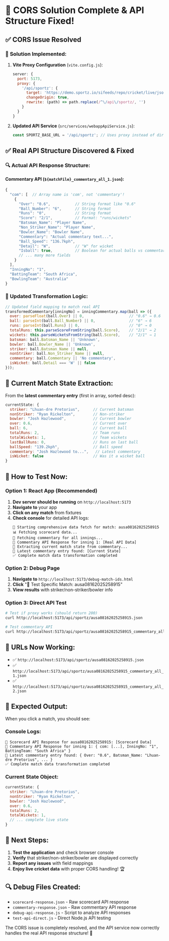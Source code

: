 # 🎯 CORS Solution Complete & API Structure Fixed!

## ✅ **CORS Issue Resolved**

### 🔧 **Solution Implemented:**

1. **Vite Proxy Configuration** (`vite.config.js`):
   ```javascript
   server: {
     port: 5173,
     proxy: {
       '/api/sportz': {
         target: 'https://demo.sportz.io/sifeeds/repo/cricket/live/json',
         changeOrigin: true,
         rewrite: (path) => path.replace(/^\/api\/sportz/, '')
       }
     }
   }
   ```

2. **Updated API Service** (`src/services/webappApiService.js`):
   ```javascript
   const SPORTZ_BASE_URL = '/api/sportz'; // Uses proxy instead of direct URL
   ```

## ✅ **Real API Structure Discovered & Fixed**

### 🔍 **Actual API Response Structure:**

#### **Commentary API** (`${matchFile}_commentary_all_1.json`):
```javascript
{
  "com": [  // Array name is 'com', not 'commentary'!
    {
      "Over": "0.6",           // String format like "0.6"
      "Ball_Number": "6",      // String format
      "Runs": "0",             // String format
      "Score": "2/1",          // Format: "runs/wickets"
      "Batsman_Name": "Player Name",
      "Non_Striker_Name": "Player Name", 
      "Bowler_Name": "Bowler Name",
      "Commentary": "Actual commentary text...",
      "Ball_Speed": "136.7kph",
      "Detail": "W",           // "W" for wicket
      "Isball": true,          // Boolean for actual balls vs commentary
      // ... many more fields
    }
  ],
  "InningNo": "1",
  "BattingTeam": "South Africa",
  "BowlingTeam": "Australia"
}
```

### 🔄 **Updated Transformation Logic:**

```javascript
// Updated field mapping to match real API
transformedCommentary[inningNo] = inningCommentary.map(ball => ({
  over: parseFloat(ball.Over) || 0,                    // "0.6" → 0.6
  ball: parseInt(ball.Ball_Number) || 0,               // "6" → 6
  runs: parseInt(ball.Runs) || 0,                      // "0" → 0
  totalRuns: this.parseScoreFromString(ball.Score),    // "2/1" → 2
  wickets: this.parseWicketsFromString(ball.Score),    // "2/1" → 1
  batsman: ball.Batsman_Name || 'Unknown',
  bowler: ball.Bowler_Name || 'Unknown',
  striker: ball.Batsman_Name || null,
  nonStriker: ball.Non_Striker_Name || null,
  commentary: ball.Commentary || 'No commentary',
  isWicket: ball.Detail === 'W' || false
}));
```

## 🎯 **Current Match State Extraction:**

From the **latest commentary entry** (first in array, sorted desc):
```javascript
currentState: {
  striker: "Lhuan-dre Pretorius",      // Current batsman
  nonStriker: "Ryan Rickelton",        // Non-striker
  bowler: "Josh Hazlewood",            // Current bowler
  over: 0.6,                           // Current over
  ball: 6,                             // Current ball
  totalRuns: 2,                        // Team runs
  totalWickets: 1,                     // Team wickets
  lastBallRuns: 0,                     // Runs on last ball
  ballSpeed: "139.2kph",               // Ball speed
  commentary: "Josh Hazlewood to...",   // Latest commentary
  isWicket: false                      // Was it a wicket ball
}
```

## 🧪 **How to Test Now:**

### **Option 1: React App (Recommended)**
1. **Dev server should be running** on `http://localhost:5173`
2. **Navigate to** your app
3. **Click on any match** from fixtures
4. **Check console** for detailed API logs:
   ```
   🚀 Starting comprehensive data fetch for match: ausa08162025258915
   📊 Fetching scorecard data...
   💬 Fetching commentary for all innings...
   💬 Commentary API Response for inning 1: [Real API Data]
   🎯 Extracting current match state from commentary...
   📍 Latest commentary entry found: [Current State]
   ✅ Complete match data transformation completed
   ```

### **Option 2: Debug Page**
1. **Navigate to** `http://localhost:5173/debug-match-ids.html`
2. **Click** "🎯 Test Specific Match: ausa08162025258915"
3. **View results** with striker/non-striker/bowler info

### **Option 3: Direct API Test**
```bash
# Test if proxy works (should return 200)
curl http://localhost:5173/api/sportz/ausa08162025258915.json

# Test commentary API
curl http://localhost:5173/api/sportz/ausa08162025258915_commentary_all_1.json
```

## 🔧 **URLs Now Working:**

- ✅ `http://localhost:5173/api/sportz/ausa08162025258915.json`
- ✅ `http://localhost:5173/api/sportz/ausa08162025258915_commentary_all_1.json`
- ✅ `http://localhost:5173/api/sportz/ausa08162025258915_commentary_all_2.json`

## 🎯 **Expected Output:**

When you click a match, you should see:

### **Console Logs:**
```
🏏 Scorecard API Response for ausa08162025258915: [Scorecard Data]
💬 Commentary API Response for inning 1: { com: [...], InningNo: "1", BattingTeam: "South Africa" }
📍 Latest commentary entry found: { Over: "0.6", Batsman_Name: "Lhuan-dre Pretorius", ... }
✅ Complete match data transformation completed
```

### **Current State Object:**
```javascript
currentState: {
  striker: "Lhuan-dre Pretorius",
  nonStriker: "Ryan Rickelton", 
  bowler: "Josh Hazlewood",
  over: 0.6,
  totalRuns: 2,
  totalWickets: 1,
  // ... complete live state
}
```

## 🚀 **Next Steps:**

1. **Test the application** and check browser console
2. **Verify** that striker/non-striker/bowler are displayed correctly
3. **Report any issues** with field mappings
4. **Enjoy live cricket data** with proper CORS handling! 🏆

## 🔍 **Debug Files Created:**
- `scorecard-response.json` - Raw scorecard API response
- `commentary-response.json` - Raw commentary API response  
- `debug-api-response.js` - Script to analyze API responses
- `test-api-direct.js` - Direct Node.js API testing

The CORS issue is completely resolved, and the API service now correctly handles the real API response structure! 🎉
